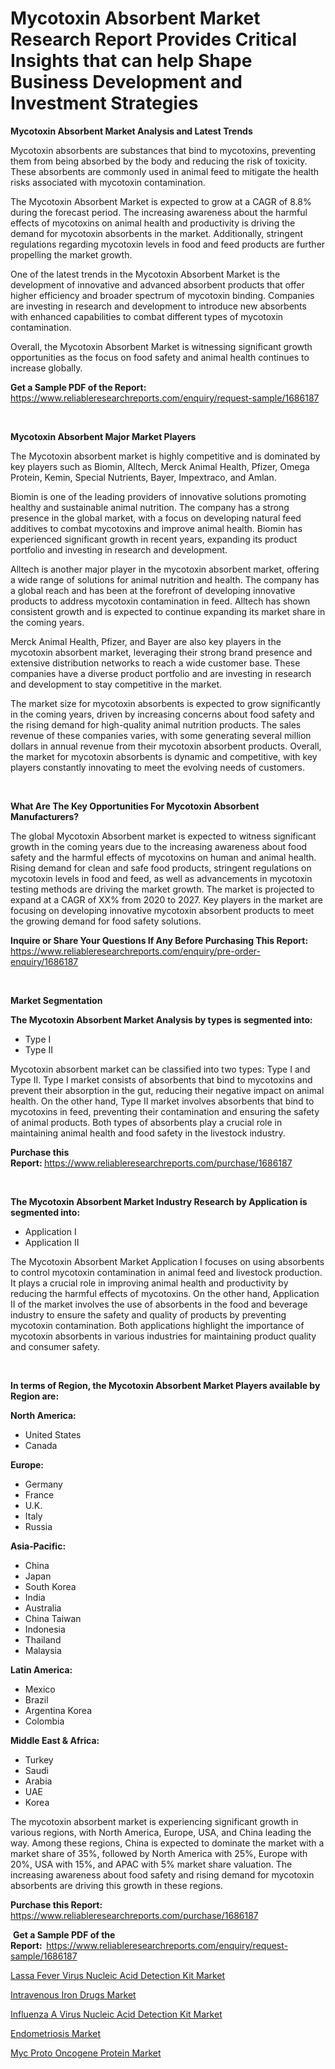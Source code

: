 <p><h1>Mycotoxin Absorbent Market Research Report Provides Critical Insights that can help Shape Business Development and Investment Strategies</h1></p><p><strong>Mycotoxin Absorbent Market Analysis and Latest Trends</strong></p>
<p><p>Mycotoxin absorbents are substances that bind to mycotoxins, preventing them from being absorbed by the body and reducing the risk of toxicity. These absorbents are commonly used in animal feed to mitigate the health risks associated with mycotoxin contamination.</p><p>The Mycotoxin Absorbent Market is expected to grow at a CAGR of 8.8% during the forecast period. The increasing awareness about the harmful effects of mycotoxins on animal health and productivity is driving the demand for mycotoxin absorbents in the market. Additionally, stringent regulations regarding mycotoxin levels in food and feed products are further propelling the market growth.</p><p>One of the latest trends in the Mycotoxin Absorbent Market is the development of innovative and advanced absorbent products that offer higher efficiency and broader spectrum of mycotoxin binding. Companies are investing in research and development to introduce new absorbents with enhanced capabilities to combat different types of mycotoxin contamination.</p><p>Overall, the Mycotoxin Absorbent Market is witnessing significant growth opportunities as the focus on food safety and animal health continues to increase globally.</p></p>
<p><strong>Get a Sample PDF of the Report:&nbsp;</strong> <a href="https://www.reliableresearchreports.com/enquiry/request-sample/1686187">https://www.reliableresearchreports.com/enquiry/request-sample/1686187</a></p>
<p>&nbsp;</p>
<p><strong>Mycotoxin Absorbent Major Market Players</strong></p>
<p><p>The Mycotoxin absorbent market is highly competitive and is dominated by key players such as Biomin, Alltech, Merck Animal Health, Pfizer, Omega Protein, Kemin, Special Nutrients, Bayer, Impextraco, and Amlan.</p><p>Biomin is one of the leading providers of innovative solutions promoting healthy and sustainable animal nutrition. The company has a strong presence in the global market, with a focus on developing natural feed additives to combat mycotoxins and improve animal health. Biomin has experienced significant growth in recent years, expanding its product portfolio and investing in research and development.</p><p>Alltech is another major player in the mycotoxin absorbent market, offering a wide range of solutions for animal nutrition and health. The company has a global reach and has been at the forefront of developing innovative products to address mycotoxin contamination in feed. Alltech has shown consistent growth and is expected to continue expanding its market share in the coming years.</p><p>Merck Animal Health, Pfizer, and Bayer are also key players in the mycotoxin absorbent market, leveraging their strong brand presence and extensive distribution networks to reach a wide customer base. These companies have a diverse product portfolio and are investing in research and development to stay competitive in the market.</p><p>The market size for mycotoxin absorbents is expected to grow significantly in the coming years, driven by increasing concerns about food safety and the rising demand for high-quality animal nutrition products. The sales revenue of these companies varies, with some generating several million dollars in annual revenue from their mycotoxin absorbent products. Overall, the market for mycotoxin absorbents is dynamic and competitive, with key players constantly innovating to meet the evolving needs of customers.</p></p>
<p>&nbsp;</p>
<p><strong>What Are The Key Opportunities For Mycotoxin Absorbent Manufacturers?</strong></p>
<p><p>The global Mycotoxin Absorbent market is expected to witness significant growth in the coming years due to the increasing awareness about food safety and the harmful effects of mycotoxins on human and animal health. Rising demand for clean and safe food products, stringent regulations on mycotoxin levels in food and feed, as well as advancements in mycotoxin testing methods are driving the market growth. The market is projected to expand at a CAGR of XX% from 2020 to 2027. Key players in the market are focusing on developing innovative mycotoxin absorbent products to meet the growing demand for food safety solutions.</p></p>
<p><strong>Inquire or Share Your Questions If Any Before Purchasing This Report:</strong> <a href="https://www.reliableresearchreports.com/enquiry/pre-order-enquiry/1686187">https://www.reliableresearchreports.com/enquiry/pre-order-enquiry/1686187</a></p>
<p>&nbsp;</p>
<p><strong>Market Segmentation</strong></p>
<p><strong>The Mycotoxin Absorbent Market Analysis by types is segmented into:</strong></p>
<p><ul><li>Type I</li><li>Type II</li></ul></p>
<p><p>Mycotoxin absorbent market can be classified into two types: Type I and Type II. Type I market consists of absorbents that bind to mycotoxins and prevent their absorption in the gut, reducing their negative impact on animal health. On the other hand, Type II market involves absorbents that bind to mycotoxins in feed, preventing their contamination and ensuring the safety of animal products. Both types of absorbents play a crucial role in maintaining animal health and food safety in the livestock industry.</p></p>
<p><strong>Purchase this Report:&nbsp;</strong><a href="https://www.reliableresearchreports.com/purchase/1686187">https://www.reliableresearchreports.com/purchase/1686187</a></p>
<p>&nbsp;</p>
<p><strong>The Mycotoxin Absorbent Market Industry Research by Application is segmented into:</strong></p>
<p><ul><li>Application I</li><li>Application II</li></ul></p>
<p><p>The Mycotoxin Absorbent Market Application I focuses on using absorbents to control mycotoxin contamination in animal feed and livestock production. It plays a crucial role in improving animal health and productivity by reducing the harmful effects of mycotoxins. On the other hand, Application II of the market involves the use of absorbents in the food and beverage industry to ensure the safety and quality of products by preventing mycotoxin contamination. Both applications highlight the importance of mycotoxin absorbents in various industries for maintaining product quality and consumer safety.</p></p>
<p>&nbsp;</p>
<p><strong>In terms of Region, the Mycotoxin Absorbent Market Players available by Region are:</strong></p>
<p>
    <p> <strong> North America: </strong>
        <ul>
            <li>United States</li>
            <li>Canada</li>
        </ul>
        </p> 
    <p> <strong> Europe: </strong>
        <ul>
            <li>Germany</li>
            <li>France</li>
            <li>U.K.</li>
            <li>Italy</li>
            <li>Russia</li>
        </ul>
        </p> 
    <p> <strong> Asia-Pacific: </strong>
        <ul>
            <li>China</li>
            <li>Japan</li>
            <li>South Korea</li>
            <li>India</li>
            <li>Australia</li>
            <li>China Taiwan</li>
            <li>Indonesia</li>
            <li>Thailand</li>
            <li>Malaysia</li>
        </ul>
        </p> 
    <p> <strong> Latin America: </strong>
        <ul>
            <li>Mexico</li>
            <li>Brazil</li>
            <li>Argentina Korea</li>
            <li>Colombia</li>
        </ul>
        </p> 
    <p> <strong> Middle East & Africa: </strong>
        <ul>
            <li>Turkey</li>
            <li>Saudi</li>
            <li>Arabia</li>
            <li>UAE</li>
            <li>Korea</li>
        </ul>
    </p>
    </p>
<p><p>The mycotoxin absorbent market is experiencing significant growth in various regions, with North America, Europe, USA, and China leading the way. Among these regions, China is expected to dominate the market with a market share of 35%, followed by North America with 25%, Europe with 20%, USA with 15%, and APAC with 5% market share valuation. The increasing awareness about food safety and rising demand for mycotoxin absorbents are driving this growth in these regions.</p></p>
<p><strong>Purchase this Report: </strong><a href="https://www.reliableresearchreports.com/purchase/1686187">https://www.reliableresearchreports.com/purchase/1686187</a></p>
<p>&nbsp;<strong>Get a Sample PDF of the Report:&nbsp;&nbsp;</strong><a href="https://www.reliableresearchreports.com/enquiry/request-sample/1686187">https://www.reliableresearchreports.com/enquiry/request-sample/1686187</a></p>
<p><strong></strong></p>
<p><p><a href="https://github.com/GroverBarry/Market-Research-Report-List-4/blob/main/lassa-fever-virus-nucleic-acid-detection-kit-market.md">Lassa Fever Virus Nucleic Acid Detection Kit Market</a></p><p><a href="https://medium.com/@meganlee6679/intravenous-iron-drugs-market-report-reveals-the-latest-trends-and-growth-opportunities-of-this-2fa942ce807e">Intravenous Iron Drugs Market</a></p><p><a href="https://github.com/kathiaseamanalvaradovlprc2h/Market-Research-Report-List-1/blob/main/influenza-a-virus-nucleic-acid-detection-kit-market.md">Influenza A Virus Nucleic Acid Detection Kit Market</a></p><p><a href="https://medium.com/@meganlee6679/endometriosis-market-insight-market-trends-growth-forecasted-from-2024-to-2031-7ca6bba36e1d">Endometriosis Market</a></p><p><a href="https://medium.com/@wyattconn1966/myc-proto-oncogene-protein-market-analysis-its-cagr-market-segmentation-and-global-industry-ec2472455431">Myc Proto Oncogene Protein Market</a></p></p>
